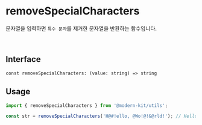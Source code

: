 # removeSpecialCharacters

문자열을 입력하면 `특수 문자`를 제거한 문자열을 반환하는 함수입니다.

<br />

## Interface
```tsx
const removeSpecialCharacters: (value: string) => string
```

## Usage
```ts
import { removeSpecialCharacters } from '@modern-kit/utils';

const str = removeSpecialCharacters('H@#!ello, @Wo!@!&@rld!'); // Hello World
```